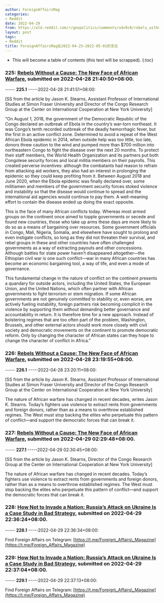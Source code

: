 ```yaml
---
author: ForeignAffairsMag
categories:
- Reddit
date: 2022-04-29
from: https://old.reddit.com/r/geopolitics/comments/udv9c0/rebels_without_a_cause_the_new_face_of_african/
layout: post
tags:
- Reddit
title: ForeignAffairsMag在2022-04-25~2022-05-01的言论
---
```


* This will become a table of contents (this text will be scrapped).
{:toc}

### 225: [Rebels Without a Cause: The New Face of African Warfare](https://old.reddit.com/r/geopolitics/comments/udv9c0/rebels_without_a_cause_the_new_face_of_african/), submitted on 2022-04-28 21:40:50+08:00.

----- __225.1__ -----2022-04-28 21:41:51+08:00:

\[SS from the article by Jason K. Stearns, Assistant Professor of International Studies at Simon Fraser University and Director of the Congo Research Group at the Center on International Cooperation at New York University\]

"On August 1, 2018, the government of the Democratic Republic of the Congo declared an outbreak of Ebola in the country’s war-torn northeast. It was Congo’s tenth recorded outbreak of the deadly hemorrhagic fever, but the first in an active conflict zone. Determined to avoid a repeat of the West African Ebola epidemic in 2014, when outside help was too little, too late, donors threw caution to the wind and pumped more than $700 million into northeastern Congo to fight the disease over the next 20 months. To protect their staff members, the World Health Organization and its partners put both Congolese security forces and local militia members on their payrolls. This created perverse incentives: although the combatants had reason to refrain from attacking aid workers, they also had an interest in prolonging the epidemic so they could keep profiting from it. Between August 2018 and June 2020, when the Ebola epidemic was finally declared over, some militiamen and members of the government security forces stoked violence and instability so that the disease would continue to spread and the international aid agencies would continue to pay them. A well-meaning effort to contain the disease ended up doing the exact opposite.  


This is the face of many African conflicts today. Whereas most armed groups on the continent once aimed to topple governments or secede and found new countries, those who take up arms these days are more likely to do so as a means of bargaining over resources. Some government officials in Congo, Mali, Nigeria, Somalia, and elsewhere have sought to prolong and even instigate conflicts, so long as they did not threaten their survival, and rebel groups in these and other countries have often challenged governments as a way of extracting payouts and other concessions. Although battles for state power haven’t disappeared altogether—the Ethiopian civil war is one such conflict—war in many African countries has become an economic bargaining tool, a way of life, and even a mode of governance.  


This fundamental change in the nature of conflict on the continent presents a quandary for outside actors, including the United States, the European Union, and the United Nations, which often partner with African governments to fight terrorism or stem migration. If some African governments are not genuinely committed to stability or, even worse, are actively fueling instability, foreign partners risk becoming complicit in the violence by supporting them without demanding better governance and accountability in return. It is therefore time for a new approach. Instead of bolstering regimes that are too often part of the problem, Washington, Brussels, and other external actors should work more closely with civil society and democratic movements on the continent to promote democratic reform. Only by changing the character of African states can they hope to change the character of conflict in Africa."

### 226: [Rebels Without a Cause: The New Face of African Warfare](https://old.reddit.com/r/TrueReddit/comments/udxg0u/rebels_without_a_cause_the_new_face_of_african/), submitted on 2022-04-28 23:19:55+08:00.

----- __226.1__ -----2022-04-28 23:20:11+08:00:

\[SS from the article by Jason K. Stearns, Assistant Professor of International Studies at Simon Fraser University and Director of the Congo Research Group at the Center on International Cooperation at New York University\]

The nature of African warfare has changed in recent decades, writes Jason K. Stearns. Today’s fighters use violence to extract rents from governments and foreign donors, rather than as a means to overthrow established regimes. The West must stop backing the elites who perpetuate this pattern of conflict—and support the democratic forces that can break it.

### 227: [Rebels Without a Cause: The New Face of African Warfare](https://old.reddit.com/r/Africa/comments/ue1r9p/rebels_without_a_cause_the_new_face_of_african/), submitted on 2022-04-29 02:29:48+08:00.

----- __227.1__ -----2022-04-29 02:30:45+08:00:

\[SS from the article by Jason K. Stearns, Director of the Congo Research Group at the Center on International Cooperation at New York University\]  


The nature of African warfare has changed in recent decades. Today’s fighters use violence to extract rents from governments and foreign donors, rather than as a means to overthrow established regimes. The West must stop backing the elites who perpetuate this pattern of conflict—and support the democratic forces that can break it.

### 228: [How Not to Invade a Nation: Russia’s Attack on Ukraine Is a Case Study in Bad Strategy](https://old.reddit.com/r/UkrainianConflict/comments/uenbd4/how_not_to_invade_a_nation_russias_attack_on/), submitted on 2022-04-29 22:36:24+08:00.

----- __228.1__ -----2022-04-29 22:36:34+08:00:

Find Foreign Affairs on Telegram: [https://t.me/Foreign\_Affairs\_Magazine](https://t.me/Foreign_Affairs_Magazine)

### 229: [How Not to Invade a Nation: Russia’s Attack on Ukraine Is a Case Study in Bad Strategy](https://old.reddit.com/r/ukraine/comments/uenbvx/how_not_to_invade_a_nation_russias_attack_on/), submitted on 2022-04-29 22:37:04+08:00.

----- __229.1__ -----2022-04-29 22:37:13+08:00:

Find Foreign Affairs on Telegram: [https://t.me/Foreign\_Affairs\_Magazine](https://t.me/Foreign_Affairs_Magazine)


